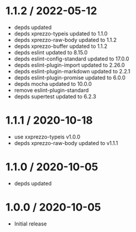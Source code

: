 1.1.2 / 2022-05-12
==================

  * depds updated
  * depds xprezzo-typeis updated to 1.1.0
  * depds xprezzo-raw-body updated to 1.1.2
  * depds xprezzo-buffer updated to 1.1.2
  * depds eslint updated to 8.15.0
  * depds eslint-config-standard updated to 17.0.0
  * depds eslint-plugin-import updated to 2.26.0
  * depds eslint-plugin-markdown updated to 2.2.1
  * depds eslint-plugin-promise updated to 6.0.0
  * depds mocha updated to 10.0.0
  * remove eslint-plugin-standard
  * depds supertest updated to 6.2.3

1.1.1 / 2020-10-18
==================

  * use xxprezzo-typeis v1.0.0
  * depds xprezzo-raw-body updated to v1.1.1

1.1.0 / 2020-10-05
==================

  * depds updated

1.0.0 / 2020-10-05
==================

  * Initial release
